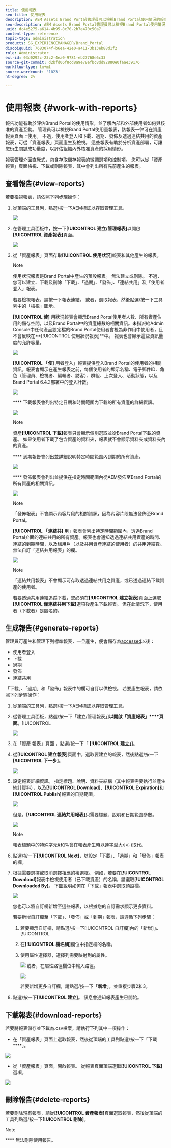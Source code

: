 ```yaml
---
title: 使用報表
seo-title: 使用報表
description: AEM Assets Brand Portal管理員可以檢視Brand Portal使用情況的報表，以及建立、管理及檢視透過Brand Portal共用之資產的相關報表，包括已下載、過期、已發佈及連結。
seo-description: AEM Assets Brand Portal管理員可以檢視Brand Portal使用情況的報表，以及建立、管理及檢視透過Brand Portal共用之資產的相關報表，包括已下載、過期、已發佈及連結。
uuid: dc4e5275-a614-4b95-8c70-2b7e470c50a7
content-type: reference
topic-tags: administration
products: SG_EXPERIENCEMANAGER/Brand_Portal
discoiquuid: 7683074f-b6ea-42e0-a411-3b13eb88d1f2
role: Administrator
exl-id: 03d0292c-23c2-4ea0-9781-eb27768e6c33
source-git-commit: d2bfd06f8cd8a9e78efbc8dd92880e0faae39176
workflow-type: tm+mt
source-wordcount: '1023'
ht-degree: 2%

---
```


# 使用報表 {#work-with-reports}

報告功能有助於評估Brand Portal的使用情形，並了解內部和外部使用者如何與核准的資產互動。 管理員可以檢視Brand Portal使用量報表，該報表一律可在資產報表頁面上使用。 不過，使用者登入和下載、過期、發佈及透過連結共用的資產報表，可從「資產報表」頁面產生及檢視。 這些報表有助於分析資產部署，可讓您衍生關鍵成功量度，以評估組織內外核准資產的採用情形。

報表管理介面直覺式，包含存取儲存報表的微調選項和控制項。 您可以從「資產報表」頁面檢視、下載或刪除報表，其中會列出所有先前產生的報表。

## 查看報告{#view-reports}

若要檢視報表，請依照下列步驟操作：

1. 從頂端的工具列，點選/按一下AEM標誌以存取管理工具。

   ![](assets/aemlogo.png)

1. 在管理工具面板中，按一下&#x200B;**[!UICONTROL 建立/管理報表]**&#x200B;以開啟&#x200B;**[!UICONTROL 資產報表]**&#x200B;頁面。

   ![](assets/access-asset-reports.png)

1. 從「資產報表」頁面存取&#x200B;**[!UICONTROL 使用狀況]**&#x200B;報表和其他產生的報表。

   >[!NOTE]
   >
   >使用狀況報表是Brand Portal中產生的預設報表。 無法建立或刪除。 不過，您可以建立、下載及刪除「下載」、「過期」、「發佈」、「連結共用」及「使用者登入」報表。

   若要檢視報表，請按一下報表連結。 或者，選取報表，然後點選/按一下工具列中的「檢視」圖示。

   **[!UICONTROL 使]** 用狀況報表會顯示Brand Portal使用者人數、所有資產佔用的儲存空間，以及Brand Portal中的資產總數的相關資訊。未指派給Admin Console中任何產品設定檔的Brand Portal使用者會視為非作用中使用者，且不會反映在&#x200B;**[!UICONTROL 使用狀況報表]**中。
報表也會顯示這些資訊量度的允許容量。

   ![](assets/usage-report.png)

   **[!UICONTROL 「使]** 用者登入」報表提供登入Brand Portal的使用者的相關資訊。報表會顯示在產生報表之前，每個使用者的顯示名稱、電子郵件ID、角色（管理員、檢視者、編輯者、訪客）、群組、上次登入、活動狀態，以及Brand Portal 6.4.2部署中的登入計數。

   ![](assets/user-logins.png)

   **** 下載報表會列出特定日期和時間範圍內下載的所有資產的詳細資訊。

   ![](assets/download-report.png)

   >[!NOTE]
   >
   >資產&#x200B;**[!UICONTROL 下載]**&#x200B;報表只會顯示個別選取並從Brand Portal下載的資產。 如果使用者下載了包含資產的資料夾，報表就不會顯示資料夾或資料夾內的資產。

   **** 到期報告會列出並詳細說明特定時間範圍內到期的所有資產。

   ![](assets/expiration-report.png)

   **** 發佈報表會列出並提供在指定時間範圍內從AEM發佈至Brand Portal的所有資產的相關資訊。

   ![](assets/publish-report.png)

   >[!NOTE]
   >
   >「發佈報表」不會顯示內容片段的相關資訊，因為內容片段無法發佈至Brand Portal。

   **[!UICONTROL 「連結共]** 用」報表會列出特定時間範圍內，透過Brand Portal介面的連結共用的所有資產。報表也會通知透過連結共用資產的時間、連結的到期時間，以及租用戶（以及共用資產連結的使用者）的共用連結數。 無法自訂「連結共用報表」的欄。

   ![](assets/link-share-report.png)

   >[!NOTE]
   >
   >「連結共用報表」不會顯示可存取透過連結共用之資產，或已透過連結下載資產的使用者。
   >
   >若要透過共用連結追蹤下載，您必須在&#x200B;**[!UICONTROL 建立報表]**&#x200B;頁面上選取&#x200B;**[!UICONTROL 僅連結共用下載]**&#x200B;選項後產生下載報表。 但在此情況下，使用者（下載者）是匿名的。

## 生成報告{#generate-reports}

管理員可產生和管理下列標準報表，一旦產生，便會儲存為[accessed](../using/brand-portal-reports.md#main-pars-header)以後：

* 使用者登入
* 下載
* 過期
* 發佈
* 連結共用

「下載」、「過期」和「發佈」報表中的欄可自訂以供檢視。 若要產生報表，請依照下列步驟操作：

1. 從頂端的工具列，點選/按一下AEM標誌以存取管理工具。

1. 從管理工具面板，點選/按一下「建立/管理報表」]**以開啟「資產報表」****頁面。**[!UICONTROL 

   ![](assets/asset-reports.png)

1. 在「資產 報表」頁面 ，點選/按一下「 **[!UICONTROL 建立」]**。
1. 從&#x200B;**[!UICONTROL 建立報表]**&#x200B;頁面中，選取要建立的報表，然後點選/按一下&#x200B;**[!UICONTROL 下一步]**。

   ![](assets/crete-report.png)

1. 設定報表詳細資訊。 指定標題、說明、資料夾結構（其中報表需要執行並產生統計資料），以及&#x200B;**[!UICONTROL Download]**、**[!UICONTROL Expiration]**&#x200B;和&#x200B;**[!UICONTROL Publish]**&#x200B;報表的日期範圍。

   ![](assets/create-report-page.png)

   但是，**[!UICONTROL 連結共用報表]**&#x200B;只需要標題、說明和日期範圍參數。

   ![](assets/create-link-share-report.png)

   >[!NOTE]
   >
   >報表標題中的特殊字元#和%會在報表產生時以連字型大小(-)取代。

1. 點選/按一下&#x200B;**[!UICONTROL Next]**，以設定「下載」、「過期」和「發佈」報表的欄。
1. 根據需要選擇或取消選擇相應的複選框。 例如，若要在&#x200B;**[!UICONTROL Download]**&#x200B;報表中檢視使用者（已下載資產）的名稱，請選取&#x200B;**[!UICONTROL Downloaded By]**。 下圖說明如何在「下載」報表中選取預設欄。

   ![](assets/createdownloadreport.png)

   您也可以將自訂欄新增至這些報表，以根據您的自訂需求顯示更多資料。

   若要新增自訂欄至「下載」、「發佈」或「到期」報表，請遵循下列步驟：

   1. 若要顯示自訂欄，請點選/按一下[!UICONTROL 自訂欄]內的「新增&#x200B;]**」。**[!UICONTROL 
   1. 在&#x200B;**[!UICONTROL 欄名稱]**&#x200B;欄位中指定欄的名稱。
   1. 使用屬性選擇器，選擇列需要映射到的屬性。

      ![](assets/property-picker.png)
或者，在屬性路徑欄位中輸入路徑。

      ![](assets/property-path.png)

      若要新增更多自訂欄，請點選/按一下「**新增**」，並重複步驟2和3。

1. 點選/按一下&#x200B;**[!UICONTROL 建立]**。 訊息會通知報表產生已開始。

## 下載報表{#download-reports}

若要將報表儲存並下載為.csv檔案，請執行下列其中一項操作：

* 在「資產報表」頁面上選取報表，然後從頂端的工具列點選/按一下「下載&#x200B;****」。

![](assets/download-asset-report.png)

* 從「資產報表」頁面，開啟報表。 從報表頁面頂端選取&#x200B;**[!UICONTROL 下載]**&#x200B;選項。

![](assets/download-report-fromwithin.png)

## 刪除報告{#delete-reports}

若要刪除現有報表，請從&#x200B;**[!UICONTROL 資產報表]**&#x200B;頁面選取報表，然後從頂端的工具列點選/按一下&#x200B;**[!UICONTROL 刪除]**。

>[!NOTE]
>
>**** 無法刪除使用報告。
